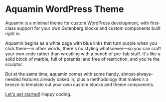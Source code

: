 # Aquamin WordPress Theme

Aquamin is a minimal theme for custom WordPress development, with first-class support for your own Gutenberg blocks and custom components built right in.

Aquamin begins as a white page with blue links that turn purple when you click them—in other words, there's no styling whatsoever—so you can craft your own code rather than wrestling with a bunch of pre-fab stuff. It's like a solid block of marble, full of potential and free of restriction, and you're the sculptor.

But at the same time, aquamin comes with some handy, almost-always-needed features already baked in, plus a methodology that makes it a breeze to template out your own custom blocks and theme components.

[Let's get started!](quickstart) Happy coding.


